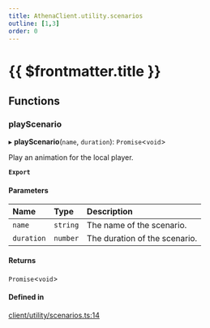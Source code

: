 ```yaml
---
title: AthenaClient.utility.scenarios
outline: [1,3]
order: 0
---
```


# {{ $frontmatter.title }}


## Functions

### playScenario

▸ **playScenario**(`name`, `duration`): `Promise`<`void`\>

Play an animation for the local player.

**`Export`**

#### Parameters

| Name | Type | Description |
| :------ | :------ | :------ |
| `name` | `string` | The name of the scenario. |
| `duration` | `number` | The duration of the scenario. |

#### Returns

`Promise`<`void`\>

#### Defined in

[client/utility/scenarios.ts:14](https://github.com/Stuyk/altv-athena/blob/2ba937d/src/core/client/utility/scenarios.ts#L14)
